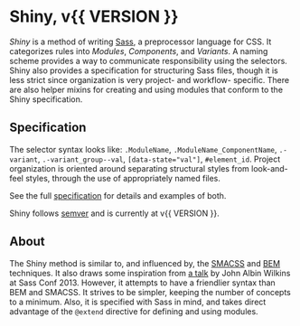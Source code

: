 # Shiny, v{{ VERSION }}

*Shiny* is a method of writing [Sass](http://sass-lang.com), a preprocessor
language for CSS. It categorizes rules into *Modules*,  *Components*, and
*Variants*. A naming scheme provides a way to communicate responsibility using
the selectors. Shiny also provides a specification for structuring Sass files,
though it is less strict since organization is very project- and workflow-
specific. There are also helper mixins for creating and using modules that
conform to the Shiny specification.


## Specification

The selector syntax looks like: `.ModuleName`, `.ModuleName_ComponentName`,
`.-variant`, `.-variant_group--val`, `[data-state="val"]`, `#element_id`.
Project organization is oriented around separating structural styles from
look-and-feel styles, through the use of appropriately named files.

See the full [specification](./specification.html) for details and examples of
both.

Shiny follows [semver](http://semver.org) and is currently at v{{ VERSION }}.


## About

The Shiny method is similar to, and influenced by, the [SMACSS](http://smacss.com/)
and [BEM](http://csswizardry.com/2013/01/mindbemding-getting-your-head-round-bem-syntax/) 
techniques. It also draws some inspiration from [a talk](http://teamtreehouse.com/library/sass-conf/managing-complex-projects-with-design-components-john-albin-wilkins)
by John Albin Wilkins at Sass Conf 2013. However, it attempts to have a
friendlier syntax than BEM and SMACSS. It strives to be simpler, keeping the
number of concepts to a minimum. Also, it is specified with Sass in mind, and
takes direct advantage of the `@extend` directive for defining and using
modules.
